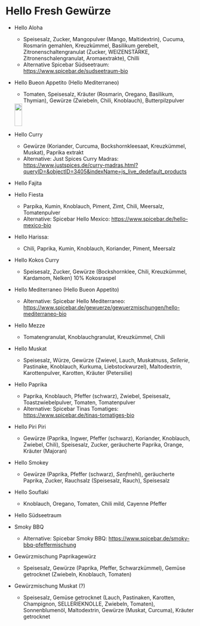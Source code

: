 # Hello Fresh Gewürze

- Hello Aloha
  * Speisesalz, Zucker, Mangopulver (Mango, Maltidextrin), Cucuma, Rosmarin gemahlen, Kreuzkümmel, Basilikum gerebelt, Zitronenschaltengranulat (Zucker, WEIZENSTÄRKE, Zitronenschalengranulat, Aromaextrakte), Chilli
  * Alternative Spicebar Südseetraum: https://www.spicebar.de/sudseetraum-bio

- Hello Bueon Appetito (Hello Mediterraneo)
  * Tomaten, Speisesalz, Kräuter (Rosmarin, Oregano, Basilikum, Thymian), Gewürze (Zwiebeln, Chili, Knoblauch), Butterpilzpulver
  <img src="https://github.com/Schischu/hello_fresh_gewuerze/blob/main/pictures/HELLO_BUON_APPETITO.JPG?raw=true" width="20" height="60">

- Hello Curry
  * Gewürze (Koriander, Curcuma, Bockshornkleesaat, Kreuzkümmel, Muskat), Paprika extrakt
  * Alternative: Just Spices Curry Madras: https://www.justspices.de/curry-madras.html?queryID=&objectID=3405&indexName=js_live_dedefault_products

- Hello Fajita

- Hello Fiesta
  * Parpika, Kumin, Knoblauch, Piment, Zimt, Chili, Meersalz, Tomatenpulver
  * Alternative: Spicebar Hello Mexico: https://www.spicebar.de/hello-mexico-bio

- Hello Harissa:
  * Chili, Paprika, Kumin, Knoblauch, Koriander, Piment, Meersalz

- Hello Kokos Curry
  * Speisesalz, Zucker, Gewürze (Bockshornklee, Chili, Kreuzkümmel, Kardamom, Nelken) 10% Kokosraspel

- Hello Mediterraneo (Hello Bueon Appetito)
  * Alternative: Spicebar Hello Mediterraneo: https://www.spicebar.de/gewuerze/gewuerzmischungen/hello-mediterraneo-bio

- Hello Mezze
  * Tomatengranulat, Knoblauchgranulat, Kreuzkümmel, Chili

- Hello Muskat
  * Speisesalz, Würze, Gewürze (Zwievel, Lauch, Muskatnuss, *Sellerie*, Pastinake, Knoblauch, Kurkuma, Liebstockwurzel), Maltodextrin, Karottenpulver, Karotten, Kräuter (Petersilie)

- Hello Paprika
  * Paprika, Knoblauch, Pfeffer (schwarz), Zwiebel, Speisesalz, Toastzwiebelpulver, Tomaten, Tomatenpulver
  * Alternative: Spicebar Tinas Tomatiges: https://www.spicebar.de/tinas-tomatiges-bio

- Hello Piri Piri
  * Gewürze (Paprika, Ingwer, Pfeffer (schwarz), Koriander, Knoblauch, Zwiebel, Chili), Speisesalz, Zucker, geräucherte Paprika, Orange, Kräuter (Majoran)

- Hello Smokey
  * Gewürze (Paprika, Pfeffer (schwarz), *Senf*mehl), geräucherte Paprika, Zucker, Rauchsalz (Speisesalz, Rauch), Speisesalz

- Hello Souflaki
  * Knoblauch, Oregano, Tomaten, Chili mild, Cayenne Pfeffer

- Hello Südseetraum

- Smoky BBQ
  * Alternative: Spicebar Smoky BBQ: https://www.spicebar.de/smoky-bbq-pfeffermischung

- Gewürzmischung Paprikagewürz
  * Speisesalz, Gewürze (Paprika, Pfeffer, Schwarzkümmel), Gemüse getrocknet (Zwiebeln, Knoblauch, Tomaten)

- Gewürzmischung Muskat (?)
  * Speisesalz, Gemüse getrocknet (Lauch, Pastinaken, Karotten, Champignon, SELLERIEKNOLLE, Zwiebeln, Tomaten), Sonnenblumenöl, Maltodextrin, Gewürze (Muskat, Curcuma), Kräuter getrocknet
